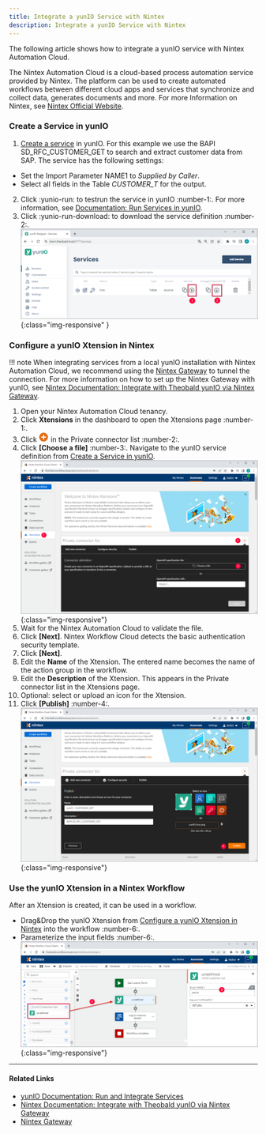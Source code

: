 ```yaml
---
title: Integrate a yunIO Service with Nintex
description: Integrate a yunIO Service with Nintex
---
```



The following article shows how to integrate a yunIO service with Nintex Automation Cloud.

The Nintex Automation Cloud is a cloud-based process automation service provided by Nintex. 
The platform can be used to create automated workflows between different cloud apps and services that synchronize and collect data, generates documents and more. 
For more Information on Nintex, see [Nintex Official Website](https://www.nintex.com/).


### Create a Service in yunIO

1. [Create a service](../getting-started.md/#create-a-service) in yunIO. For this example we use the BAPI SD_RFC_CUSTOMER_GET to search and extract customer data from SAP. 
The service has the following settings:<br>
- Set the Import Parameter NAME1 to *Supplied by Caller*.
- Select all fields in the Table *CUSTOMER_T* for the output.
2. Click :yunio-run: to testrun the service in yunIO :number-1:. For more information, see [Documentation: Run Services in yunIO](../documentation/run-services.md/#run-services-in-yunio).
3. Click :yunio-run-download: to download the service definition :number-2:.<br>
![yunio-Services-Function-Download](../assets/images/yunio/articles/yunio-run-services-function-download.png){:class="img-responsive" }

### Configure a yunIO Xtension in Nintex

!!! note
    When integrating services from a local yunIO installation with Nintex Automation Cloud, we recommend using the [Nintex Gateway](https://help.nintex.com/en-us/nwc/Content/Gateway/InstallAndConfigure.htm) to tunnel the connection.
    For more information on how to set up the Nintex Gateway with yunIO, see [Nintex Documentation: Integrate with Theobald yunIO via Nintex Gateway](https://help.nintex.com/en-US/xtensions/04_Reference/Examples/EXM_04SAPTheobaldyunIO.htm).

1. Open your Nintex Automation Cloud tenancy.
2. Click **Xtensions** in the dashboard to open the Xtensions page :number-1:.
3. Click ![nintex-add](../assets/images/yunio/articles/nintex-add.png) in the Private connector list :number-2:.
4. Click **[Choose a file]** :number-3:. Navigate to the yunIO service definition from [Create a Service in yunIO](#create-a-service-in-yunio).<br>
![nintex-xtensions1](../assets/images/yunio/articles/nintex-xtension.png){:class="img-responsive"}
5. Wait for the Nintex Automation Cloud to validate the file.
6. Click **[Next]**. Nintex Workflow Cloud detects the basic authentication security template.
7. Click **[Next]**.
8. Edit the **Name** of the Xtension. The entered name becomes the name of the action group in the workflow.
9. Edit the **Description** of the Xtension. This appears in the Private connector list in the Xtensions page.
10. Optional: select or upload an icon for the Xtension.
11. Click **[Publish]** :number-4:.<br>
![nintex-xtensions2](../assets/images/yunio/articles/nintex-xtension2.png){:class="img-responsive"}

### Use the yunIO Xtension in a Nintex Workflow
After an Xtension is created, it can be used in a workflow. 

- Drag&Drop the yunIO Xtension from [Configure a yunIO Xtension in Nintex](#configure-a-yunio-xtension-in-nintex) into the workflow :number-6:.
- Parameterize the input fields :number-6:. <br>
![nintex-xtensions3](../assets/images/yunio/articles/nintex-xtension3.png){:class="img-responsive"}


******

#### Related Links
- [yunIO Documentation: Run and Integrate Services](../getting-started.md/#run-and-integrate-services)
- [Nintex Documentation: Integrate with Theobald yunIO via Nintex Gateway](https://help.nintex.com/en-US/xtensions/04_Reference/Examples/EXM_04SAPTheobaldyunIO.htm)
- [Nintex Gateway](https://help.nintex.com/en-us/nwc/Content/Gateway/InstallAndConfigure.htm)

